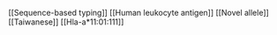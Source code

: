 [[Sequence-based typing]]
[[Human leukocyte antigen]]
[[Novel allele]]
[[Taiwanese]]
[[Hla-a*11:01:111]]
